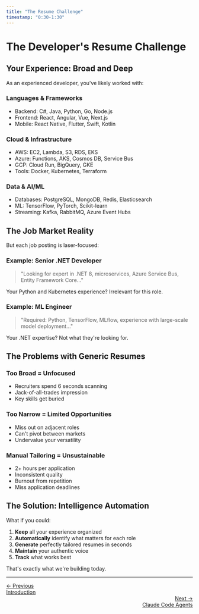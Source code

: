 ```yaml
---
title: "The Resume Challenge"
timestamp: "0:30-1:30"
---
```


# The Developer's Resume Challenge

## Your Experience: Broad and Deep

As an experienced developer, you've likely worked with:

### Languages & Frameworks
- Backend: C#, Java, Python, Go, Node.js
- Frontend: React, Angular, Vue, Next.js
- Mobile: React Native, Flutter, Swift, Kotlin

### Cloud & Infrastructure
- AWS: EC2, Lambda, S3, RDS, EKS
- Azure: Functions, AKS, Cosmos DB, Service Bus
- GCP: Cloud Run, BigQuery, GKE
- Tools: Docker, Kubernetes, Terraform

### Data & AI/ML
- Databases: PostgreSQL, MongoDB, Redis, Elasticsearch
- ML: TensorFlow, PyTorch, Scikit-learn
- Streaming: Kafka, RabbitMQ, Azure Event Hubs

## The Job Market Reality

But each job posting is laser-focused:

### Example: Senior .NET Developer
> "Looking for expert in .NET 8, microservices, Azure Service Bus, Entity Framework Core..."

Your Python and Kubernetes experience? Irrelevant for this role.

### Example: ML Engineer
> "Required: Python, TensorFlow, MLflow, experience with large-scale model deployment..."

Your .NET expertise? Not what they're looking for.

## The Problems with Generic Resumes

### Too Broad = Unfocused
- Recruiters spend 6 seconds scanning
- Jack-of-all-trades impression
- Key skills get buried

### Too Narrow = Limited Opportunities
- Miss out on adjacent roles
- Can't pivot between markets
- Undervalue your versatility

### Manual Tailoring = Unsustainable
- 2+ hours per application
- Inconsistent quality
- Burnout from repetition
- Miss application deadlines

## The Solution: Intelligence Automation

What if you could:
1. **Keep** all your experience organized
2. **Automatically** identify what matters for each role
3. **Generate** perfectly tailored resumes in seconds
4. **Maintain** your authentic voice
5. **Track** what works best

That's exactly what we're building today.

---

<div class="navigation-footer">
  <div>
    <a href="../00-introduction/">
      <div>← Previous</div>
      <div>Introduction</div>
    </a>
  </div>
  <div style="text-align: right;">
    <a href="../02-claude-agents-overview/">
      <div>Next →</div>
      <div>Claude Code Agents</div>
    </a>
  </div>
</div>